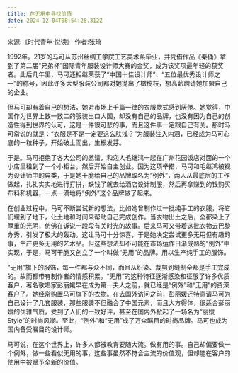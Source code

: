 ```yaml
---
title: 在无用中寻找价值
date: 2024-12-04T08:54:26.312Z
---
```




来源:《时代青年·悦读》 作者:张琦

1992年。21岁的马可从苏州丝绸工学院工艺美术系毕业，并凭借作品《秦俑》拿到了第二届“兄弟杯”国际青年服装设计师大赛的金奖，成为该奖项最年轻的获奖者。此后几年里，马可还相继荣获了“中国十佳设计师”、“五位最优秀设计师之一”的称号，因此许多大型服装公司都对她抛出了橄榄枝，想高薪聘请她加盟自己的企业。

但马可却有着自己的想法，她对市场上千篇一律的衣服款式感到厌倦。她觉得，中国作为世界上数一数二的服装出口大国，却没有自己的品牌，也没有因为自己的创造性得到世界的认可，这是一件很可悲的事，而且这件事一定跟自己有关。那时马可常说的就是：“衣服是不是一定要这么肤浅？”为服装注入内涵，已经成为马可心底的一粒种子，开始破土而出，生根发芽。

于是。马可拒绝了各大公司的邀请，和恋人毛继鸿一起在广州花园饭店对面的一个小店里租到了一个小柜台，然后开始自主创业。因为这项举措，马可和毛继鸿被视为设计师中的异类，于是她干脆给自己的品牌取名为“例外”，两人从最底层的工作做起，扎扎实实地进行打拼，缺钱了就去给酒店设计制服，然后再拿赚到的钱购买布料和机器，一点一滴地将“例外”这个品牌做了起来。

在创业过程中，马可不断尝试新的想法，比如她曾制作过一批纯手工的衣服，将它们埋到了地下，让土地和时间来帮助自己完成创作。当衣物出土之后，全都染上了厚重的光阴，仿佛在诉说一段段有关时光的故事。后来马可又带着这批衣物去巴黎办秀，引发了极大的轰动。这让马可十分惊喜，于是她决定尝试更多无用但有趣的事，生产更多无用的艺术品。但这些想法却不可能在市场运作日渐成熟的“例外”中实现，于是，马可干脆又创立了一个叫做“无用”的品牌。用以生产纯手工的服饰。

 “无用”旗下的服饰，每一件都与众不同，而且从织染、裁剪到缝制全都是手工完成的。故而都带有制作者的情感积累。“无用”的这种特征逐渐感染和征服了许多优质客户，著名歌唱家彭丽媛早在成为第一夫人之前，就已经是“例外”和“无用”的资深客户了。她经常购置马可旗下的衣物。在去国外访问之前，彭丽媛还特意请马可为自己设计了几套服装，那些服装不但融合了中国元素，而且大方得体，很适合彭丽媛的优雅气质，受到了人们的一致好评，甚至在国内外掀起了一场名为“丽嫒Style”的时尚风潮。至此，“例外”和“无用”成了万众瞩目的时尚品牌。马可也成为国内备受瞩目的设计师。

马可说，在这个世界上，许多人都被教育要随大流。做有用的事。自己却偏要做一个例外，做一些看似无用的事，这些事虽然不符合主流的价值观，但却能在客户的使用中被赋予全新的价值。